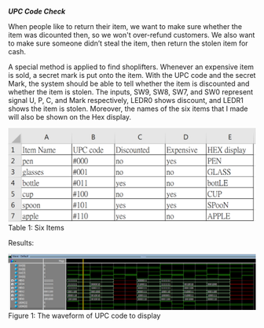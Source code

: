 ***UPC Code Check***


When people like to return their item, we want to make sure whether the item was dicounted then, so we won't over-refund customers. 
We also want to make sure someone didn’t steal the item, then return the stolen item for cash.

A special method is applied to find shoplifters. Whenever an expensive item is sold, a secret mark is put onto the item. 
With the UPC code and the secret Mark, the system should be able to tell whether the item is discounted and whether the item is stolen. 
The inputs, SW9, SW8, SW7, and SW0 represent signal U, P, C, and Mark respectively, LEDR0 shows discount, and LEDR1 shows the item is stolen.
Moreover, the names of the six items that I made will also be shown on the Hex display.



![Table 1: Six Items](https://github.com/Howard-121/Digital-System-Design-with-FPGAs/blob/master/UPC%20Check/Images/new%20items.png)
Table 1: Six Items


Results:

![Figure 1: The waveform of UPC code to display](https://github.com/Howard-121/Digital-System-Design-with-FPGAs/blob/master/UPC%20Check/Images/display.png)
Figure 1: The waveform of UPC code to display

